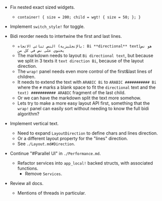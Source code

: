 * Fix nested exact sized widgets.
  - `container! { size = 200; child = wgt! { size = 50; }; }`
* Implement `switch_style!` for toggle.

* Bidi reorder needs to intertwine the first and last lines.
    -  `النص ثنائي الاتجاه (بالإنجليزية: Bi **directional** text)‏ هو نص يحتوي على نص في كل من`
    - The markdown needs to layout `Bi directional text`, but because we split in 3 texts it
      `text direction Bi`, because of the layout direction.
    - The `wrap!` panel needs even more control of the first&last lines of children.
    - It needs to extend the text with `ARABIC Bi` to `ARABIC ########### Bi` where the `#` marks a blank
      space to fit the `directional` text and the ` text) ########### ARABIC` fragment of the last child.
    - Or we can have the markdown split the text more somehow.
    - Lets try to make a more easy layout API first, something that the `wrap!` panel can easily sort without
      needing to know the full bidi algorithm?

* Implement vertical text.
    - Need to expand `LayoutDirection` to define chars and lines direction.
    - Or a different layout property for the "lines" direction.
    - See `./Layout.md#Direction`.

* Continue "#Parallel UI" in `./Performance.md`.
    - Refactor services into `app_local!` backed structs, with associated functions.
        - Remove `Services`.

* Review all docs.
    - Mentions of threads in particular.